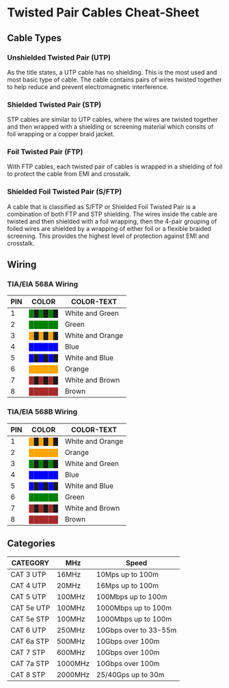 # Twisted Pair Cables Cheat-Sheet
## Cable Types

### Unshielded Twisted Pair (UTP)

As the title states, a UTP cable has no shielding. This is the most used and most basic type of cable. The cable contains pairs of wires twisted together to help reduce and prevent electromagnetic interference.

### Shielded Twisted Pair (STP)

STP cables are similar to UTP cables, where the wires are twisted together and then wrapped with a shielding or screening material which consits of foil wrapping or a copper braid jacket.

### Foil Twisted Pair (FTP)

With FTP cables, each twisted pair of cables is wrapped in a shielding of foil to protect the cable from EMI and crosstalk.

### Shielded Foil Twisted Pair (S/FTP)

A cable that is classified as S/FTP or Shielded Foil Twisted Pair is a combination of both FTP and STP shielding. The wires inside the cable are twisted and then shielded with a foil wrapping, then the 4-pair grouping of foiled wires are shielded by a wrapping of either foil or a flexible braided screening. This provides the highest level of protection against EMI and crosstalk.

## Wiring

### TIA/EIA 568A Wiring
PIN | COLOR | COLOR-TEXT
---|---|---
1 | <span style="color:green">█</span>█<span style="color:green">█</span>█<span style="color:green">█</span>█ | White and Green
2 | <span style="color:green">██████</span> | Green
3 | <span style="color:orange">█</span>█<span style="color:orange">█</span>█<span style="color:orange">█</span>█ | White and Orange
4 | <span style="color:blue">██████</span> | Blue
5 | <span style="color:blue">█</span>█<span style="color:blue">█</span>█<span style="color:blue">█</span>█ | White and Blue
6 | <span style="color:orange">██████</span> | Orange
7 | <span style="color:brown">█</span>█<span style="color:brown">█</span>█<span style="color:brown">█</span>█ | White and Brown
8 | <span style="color:brown">██████</span> | Brown
### TIA/EIA 568B Wiring
PIN | COLOR | COLOR-TEXT
---|---|---
1 | <span style="color:orange">█</span>█<span style="color:orange">█</span>█<span style="color:orange">█</span>█ | White and Orange
2 | <span style="color:orange">██████</span> | Orange
3 | <span style="color:green">█</span>█<span style="color:green">█</span>█<span style="color:green">█</span>█ | White and Green
4 | <span style="color:blue">██████</span> | Blue
5 | <span style="color:blue">█</span>█<span style="color:blue">█</span>█<span style="color:blue">█</span>█ | White and Blue
6 | <span style="color:green">██████</span> | Green
7 | <span style="color:brown">█</span>█<span style="color:brown">█</span>█<span style="color:brown">█</span>█ | White and Brown
8 | <span style="color:brown">██████</span> | Brown

## Categories

CATEGORY | MHz | Speed
---|---|---
CAT 3 UTP | 16MHz | 10Mps up to 100m
CAT 4 UTP | 20MHz | 16Mps up to 100m
CAT 5 UTP | 100MHz | 100Mbps up to 100m
CAT 5e UTP | 100MHz | 1000Mbps up to 100m
CAT 5e STP | 100MHz | 1000Mbps up to 100m
CAT 6 UTP | 250MHz | 10Gbps over to 33-55m
CAT 6a STP | 500MHz | 10Gbps over 100m
CAT 7 STP | 600MHz | 10Gbps over 100m
CAT 7a STP | 1000MHz | 10Gbps over 100m
CAT 8 STP | 2000MHz | 25/40Gps up to 30m